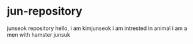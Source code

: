 # jun-repository
junseok repository
hello, i am kimjunseok
i am intrested in animal
i am a men with hamster
junsuk